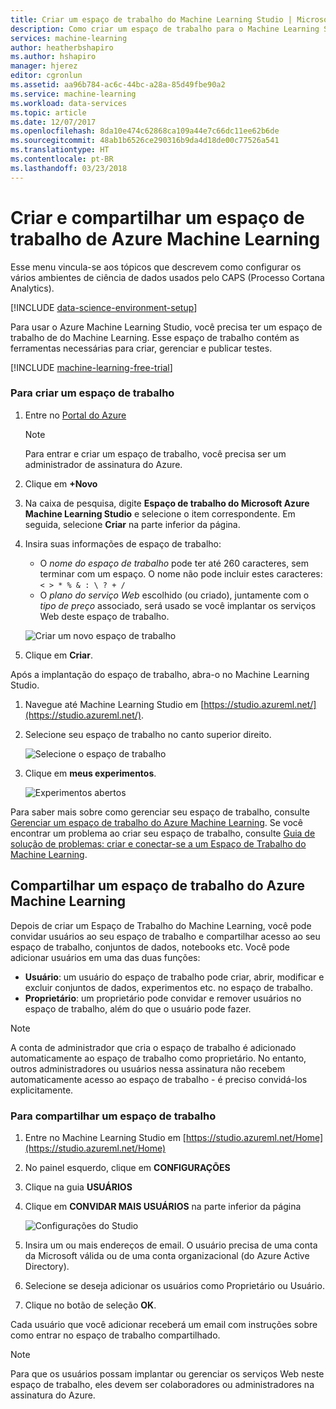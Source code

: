 ```yaml
---
title: Criar um espaço de trabalho do Machine Learning Studio | Microsoft Docs
description: Como criar um espaço de trabalho para o Machine Learning Studio do Microsoft Azure
services: machine-learning
author: heatherbshapiro
ms.author: hshapiro
manager: hjerez
editor: cgronlun
ms.assetid: aa96b784-ac6c-44bc-a28a-85d49fbe90a2
ms.service: machine-learning
ms.workload: data-services
ms.topic: article
ms.date: 12/07/2017
ms.openlocfilehash: 8da10e474c62868ca109a44e7c66dc11ee62b6de
ms.sourcegitcommit: 48ab1b6526ce290316b9da4d18de00c77526a541
ms.translationtype: HT
ms.contentlocale: pt-BR
ms.lasthandoff: 03/23/2018
---
```

# <a name="create-and-share-an-azure-machine-learning-workspace"></a>Criar e compartilhar um espaço de trabalho de Azure Machine Learning
Esse menu vincula-se aos tópicos que descrevem como configurar os vários ambientes de ciência de dados usados pelo CAPS (Processo Cortana Analytics).

[!INCLUDE [data-science-environment-setup](../../../includes/cap-setup-environments.md)]

Para usar o Azure Machine Learning Studio, você precisa ter um espaço de trabalho de do Machine Learning. Esse espaço de trabalho contém as ferramentas necessárias para criar, gerenciar e publicar testes.

[!INCLUDE [machine-learning-free-trial](../../../includes/machine-learning-free-trial.md)]

### <a name="to-create-a-workspace"></a>Para criar um espaço de trabalho
1. Entre no [Portal do Azure](https://portal.azure.com/)

    > [!NOTE]
    > Para entrar e criar um espaço de trabalho, você precisa ser um administrador de assinatura do Azure. 
    >
    > 

2. Clique em **+Novo**

3. Na caixa de pesquisa, digite **Espaço de trabalho do Microsoft Azure Machine Learning Studio** e selecione o item correspondente. Em seguida, selecione **Criar** na parte inferior da página.

4. Insira suas informações de espaço de trabalho:

    - O *nome do espaço de trabalho* pode ter até 260 caracteres, sem terminar com um espaço. O nome não pode incluir estes caracteres:`< > * % & : \ ? + /`
    - O *plano do serviço Web* escolhido (ou criado), juntamente com o *tipo de preço* associado, será usado se você implantar os serviços Web deste espaço de trabalho.

    ![Criar um novo espaço de trabalho](./media/create-workspace/create-new-workspace.png)

5. Clique em **Criar**.

Após a implantação do espaço de trabalho, abra-o no Machine Learning Studio.

1. Navegue até Machine Learning Studio em [https://studio.azureml.net/](https://studio.azureml.net/).

2. Selecione seu espaço de trabalho no canto superior direito.

    ![Selecione o espaço de trabalho](./media/create-workspace/open-workspace.png)

3. Clique em **meus experimentos**.

    ![Experimentos abertos](./media/create-workspace/my-experiments.png)

Para saber mais sobre como gerenciar seu espaço de trabalho, consulte [Gerenciar um espaço de trabalho do Azure Machine Learning](manage-workspace.md).
Se você encontrar um problema ao criar seu espaço de trabalho, consulte [Guia de solução de problemas: criar e conectar-se a um Espaço de Trabalho do Machine Learning](troubleshooting-creating-ml-workspace.md).


## <a name="sharing-an-azure-machine-learning-workspace"></a>Compartilhar um espaço de trabalho do Azure Machine Learning
Depois de criar um Espaço de Trabalho do Machine Learning, você pode convidar usuários ao seu espaço de trabalho e compartilhar acesso ao seu espaço de trabalho, conjuntos de dados, notebooks etc. Você pode adicionar usuários em uma das duas funções:

* **Usuário**: um usuário do espaço de trabalho pode criar, abrir, modificar e excluir conjuntos de dados, experimentos etc. no espaço de trabalho.
* **Proprietário**: um proprietário pode convidar e remover usuários no espaço de trabalho, além do que o usuário pode fazer.

> [!NOTE]
> A conta de administrador que cria o espaço de trabalho é adicionado automaticamente ao espaço de trabalho como proprietário. No entanto, outros administradores ou usuários nessa assinatura não recebem automaticamente acesso ao espaço de trabalho - é preciso convidá-los explicitamente.
> 
> 

### <a name="to-share-a-workspace"></a>Para compartilhar um espaço de trabalho

1. Entre no Machine Learning Studio em [https://studio.azureml.net/Home](https://studio.azureml.net/Home)

2. No painel esquerdo, clique em **CONFIGURAÇÕES**

3. Clique na guia **USUÁRIOS**

4. Clique em **CONVIDAR MAIS USUÁRIOS** na parte inferior da página

    ![Configurações do Studio](./media/create-workspace/settings.png)

5. Insira um ou mais endereços de email. O usuário precisa de uma conta da Microsoft válida ou de uma conta organizacional (do Azure Active Directory).

6. Selecione se deseja adicionar os usuários como Proprietário ou Usuário.

7. Clique no botão de seleção **OK**.

Cada usuário que você adicionar receberá um email com instruções sobre como entrar no espaço de trabalho compartilhado.

> [!NOTE]
> Para que os usuários possam implantar ou gerenciar os serviços Web neste espaço de trabalho, eles devem ser colaboradores ou administradores na assinatura do Azure. 



